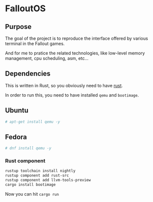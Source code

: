 # FalloutOS

## Purpose
The goal of the project is to reproduce the interface offered by various terminal in the Fallout games.

And for me to pratice the related technologies, like low-level memory management, cpu scheduling, asm, etc...

## Dependencies
This is written in Rust, so you obviously need to have [rust](https://rustup.rs/).

In order to run this, you need to have installed `qemu`  and `bootimage`.

## Ubuntu
```bash
# apt-get install qemu -y
```

## Fedora
```bash
# dnf install qemu -y
```

### Rust component
```bash
rustup toolchain install nightly
rustup component add rust-src
rustup component add llvm-tools-preview
cargo install bootimage
```

Now you can hit `cargo run`

